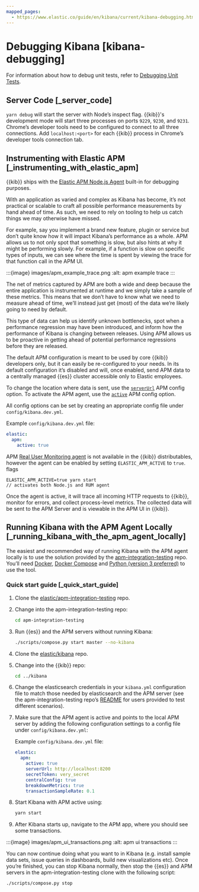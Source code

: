 ```yaml
---
mapped_pages:
  - https://www.elastic.co/guide/en/kibana/current/kibana-debugging.html
---
```


# Debugging Kibana [kibana-debugging]

For information about how to debug unit tests, refer to [Debugging Unit Tests](/extend/development-tests.md#debugging-unit-tests).


## Server Code [_server_code]

`yarn debug` will start the server with Node’s inspect flag. {{kib}}'s development mode will start three processes on ports `9229`, `9230`, and `9231`. Chrome’s developer tools need to be configured to connect to all three connections. Add `localhost:<port>` for each {{kib}} process in Chrome’s developer tools connection tab.


## Instrumenting with Elastic APM [_instrumenting_with_elastic_apm]

{{kib}} ships with the [Elastic APM Node.js Agent](https://github.com/elastic/apm-agent-nodejs) built-in for debugging purposes.

With an application as varied and complex as Kibana has become, it’s not practical or scalable to craft all possible performance measurements by hand ahead of time. As such, we need to rely on tooling to help us catch things we may otherwise have missed.

For example, say you implement a brand new feature, plugin or service but don’t quite know how it will impact Kibana’s performance as a whole. APM allows us to not only spot that something is slow, but also hints at why it might be performing slowly. For example, if a function is slow on specific types of inputs, we can see where the time is spent by viewing the trace for that function call in the APM UI.

:::{image} images/apm_example_trace.png
:alt: apm example trace
:::

The net of metrics captured by APM are both a wide and deep because the entire application is instrumented at runtime and we simply take a sample of these metrics. This means that we don’t have to know what we need to measure ahead of time, we’ll instead just get (most) of the data we’re likely going to need by default.

This type of data can help us identify unknown bottlenecks, spot when a performance regression may have been introduced, and inform how the performance of Kibana is changing between releases. Using APM allows us to be proactive in getting ahead of potential performance regressions before they are released.

The default APM configuration is meant to be used by core {{kib}} developers only, but it can easily be re-configured to your needs. In its default configuration it’s disabled and will, once enabled, send APM data to a centrally managed {{es}} cluster accessible only to Elastic employees.

To change the location where data is sent, use the [`serverUrl`](apm-agent-nodejs://reference/configuration.md#server-url) APM config option. To activate the APM agent, use the [`active`](apm-agent-nodejs://reference/configuration.md#active) APM config option.

All config options can be set by creating an appropriate config file under `config/kibana.dev.yml`.

Example `config/kibana.dev.yml` file:

```yaml
elastic:
  apm:
    active: true
```

APM [Real User Monitoring agent](apm-agent-rum-js://reference/index.md) is not available in the {{kib}} distributables, however the agent can be enabled by setting `ELASTIC_APM_ACTIVE` to `true`. flags

```
ELASTIC_APM_ACTIVE=true yarn start
// activates both Node.js and RUM agent
```
Once the agent is active, it will trace all incoming HTTP requests to {{kib}}, monitor for errors, and collect process-level metrics. The collected data will be sent to the APM Server and is viewable in the APM UI in {{kib}}.


## Running Kibana with the APM Agent Locally [_running_kibana_with_the_apm_agent_locally]

The easiest and recommended way of running Kibana with the APM agent locally is to use the solution provided by the [apm-integration-testing](https://github.com/elastic/apm-integration-testing) repo. You’ll need [Docker](https://www.docker.com/community-edition), [Docker Compose](https://docs.docker.com/compose/install/) and [Python (version 3 preferred)](https://www.python.org/downloads) to use the tool.


### Quick start guide [_quick_start_guide]

1. Clone the [elastic/apm-integration-testing](https://github.com/elastic/apm-integration-testing) repo.
2. Change into the apm-integration-testing repo:

    ```bash
    cd apm-integration-testing
    ```

3. Run {{es}} and the APM servers without running Kibana:

    ```bash
    ./scripts/compose.py start master --no-kibana
    ```

4. Clone the [elastic/kibana](https://github.com/elastic/kibana) repo.
5. Change into the {{kib}} repo:

    ```bash
    cd ../kibana
    ```

6. Change the elasticsearch credentials in your `kibana.yml` configuration file to match those needed by elasticsearch and the APM server (see the apm-integration-testing repo’s [README](https://github.com/elastic/apm-integration-testing#logging-in) for users provided to test different scenarios).
7. Make sure that the APM agent is active and points to the local APM server by adding the following configuration settings to a config file under `config/kibana.dev.yml`:

    Example `config/kibana.dev.yml` file:

    ```yaml
    elastic:
      apm:
        active: true
        serverUrl: http://localhost:8200
        secretToken: very_secret
        centralConfig: true
        breakdownMetrics: true
        transactionSampleRate: 0.1
    ```

8. Start Kibana with APM active using:

    ```bash
    yarn start
    ```

9. After Kibana starts up, navigate to the APM app, where you should see some transactions.

:::{image} images/apm_ui_transactions.png
:alt: apm ui transactions
:::

You can now continue doing what you want to in Kibana (e.g. install sample data sets, issue queries in dashboards, build new visualizations etc). Once you’re finished, you can stop Kibana normally, then stop the {{es}} and APM servers in the apm-integration-testing clone with the following script:

```bash
./scripts/compose.py stop
```


